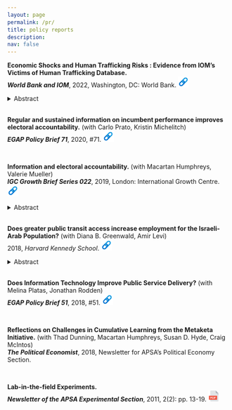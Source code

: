 ```yaml
---
layout: page
permalink: /pr/
title: policy reports
description: 
nav: false
---
```




<!---Policy reports #Template--->
<!---Template
[**Title**](download link)(with Co-Authors)   
***Journal***, Month Year, Volume(Issue):pp.
<a href="">
  <img alt="download" src="/assets/img/pdf.png" alt="drawing" width="25"/>
</a>
<a href="">
  <img alt="appendix" src="/assets/img/appendix.png" alt="drawing" width="25"/>
</a>
<a href="">
  <img alt="others" src="/assets/img/newspaper.png" alt="drawing" width="25"/>
</a>
<details>
  <summary>Abstract</summary>

</details>

--->

<!---Policy Reports #1--->
**Economic Shocks and Human Trafficking Risks : Evidence from IOM’s Victims of Human Trafficking Database.**   
***World Bank and IOM***, 2022, Washington, DC: World Bank.
<a href="https://openknowledge.worldbank.org/handle/10986/37261">
  <img alt="webpage" src="/assets/img/webpage.png" alt="drawing" width="25"/>
</a>
<details>
  <summary>Abstract</summary>
The report focuses on risk factors that are expected to increase the vulnerability to human trafficking from and within origin countries such as economic shocks, measured by large, discrete changes to export commodity prices and to GDP. It also explores the role that institutions play through enforcing the rule of law, providing access to justice, and implementing anti-trafficking policies, as protective factors that could weaken the link between economic shocks and an increase in human trafficking. The analysis verifies that economic shocks are significant risk factors that increase vulnerability to human trafficking. In origin countries, economic vulnerabilities, especially those caused by global commodity price shocks, are strongly positively correlated with observed cases of trafficking. For instance, the economic shock produced by a typical decrease in export commodity prices is associated with an increase in the number of detected victims of trafficking of around 12 percent. The analysis suggests that good governance institutions and particularly a commitment to the rule of law and access to justice as well as stricter anti-trafficking policies and social assistance can have a limiting effect on the number of observed cases of trafficking following economic shocks.
</details>

<br />


<!---Policy Reports #2--->
**Regular and sustained information on incumbent performance improves electoral accountability.** (with Carlo Prato, Kristin Michelitch)   
***EGAP Policy Brief 71***, 2020, #71.
<a href="https://egap.org/resource/brief-71-regular-and-sustained-information-on-incumbent-performance-improves-electoral-accountability/">
  <img alt="webpage" src="/assets/img/webpage.png" alt="drawing" width="25"/>
</a>

<br />


<!---Policy Reports #3--->
**Information and electoral accountability.** (with Macartan Humphreys, Valerie Mueller)   
***IGC Growth Brief Series 022***, 2019, London: International Growth Centre.
<a href="https://www.theigc.org/publication/information-and-electoral-accountability/">
  <img alt="webpage" src="/assets/img/webpage.png" alt="drawing" width="25"/>
</a>
<details>
  <summary>Abstract</summary>
Democracy is said to give citizens agency, as elections make it possible for them to remove poorly performing politicians. However, this only works if voters know how politicians are performing and are willing to base their vote on this information. This brief presents evidence on whether providing voters with better information on candidate performance affects their behaviour and strengthens electoral channels to better politician performance. Surprisingly, the evidence on the effects of information campaigns is very mixed.
</details>


<br />

<!---Policy Reports #4--->
**Does greater public transit access increase employment for the Israeli-Arab Population?** (with Diana B. Greenwald, Amir Levi)   
2018, *Harvard Kennedy School*.
<a href="https://www.hks.harvard.edu/centers/mrcbg/publications/awp/awp95">
  <img alt="webpage" src="/assets/img/webpage.png" alt="drawing" width="25"/>
</a>
<details>
  <summary>Abstract</summary>
In recent years, Israeli policymakers have identified greater economic integration of the Israeli-Arab population as a pressing priority. The Israeli-Arab population experiences persistent disparities in access to public services and low rates of formal sector employment, both of which have implications for Israel's political and economic future. Two recent government resolutions -- Resolution 1539 (2010) and the larger Resolution 922 (2015) -- have offered multi-sectoral approaches to promoting economic development in Israeli-Arab localities and, thus, greater opportunities for Israel's largest minority community. In this brief, we analyze the effect public transit interventions -- an area of investment prioritized in both pieces of legislation -- on employment outcomes for Israeli-Arab citizens. Using a new dataset of public transit availability and employment across 1,322 Israeli localities, we find that an increase in the number of bus lines servicing Israeli-Arab towns is associated with a small but significant increase in employment rates between 2011 and 2015. We do not see similar effects in Jewish-majority towns, and we do not find that alternative measures of public transit access (such as the daily frequency of bus line trips or the connectivity of a town to other larger towns and cities)have as much explanatory power. We discuss the implications of these findings for future research and for the ongoing implementation of Resolution 922.
</details>


<br />


<!---Policy Reports #5--->
**Does Information Technology Improve Public Service Delivery?** (with Melina Platas, Jonathan Rodden)   
***EGAP Policy Brief 51***, 2018, #51.
<a href="https://egap.org/resource/does-information-technology-improve-public-service-delivery-lessons-from-uganda/">
  <img alt="webpage" src="/assets/img/webpage.png" alt="drawing" width="25"/>
</a>

<br />


<!---Policy Reports #6--->
**Reflections on Challenges in Cumulative Learning from the Metaketa Initiative.** (with Thad Dunning, Macartan Humphreys, Susan D. Hyde, Craig McIntos)   
***The Political Economist***, 2018, Newsletter for APSA’s Political Economy Section.


<br />

<!---Policy Reports #7--->
**Lab-in-the-field Experiments.**   
***Newsletter of the APSA Experimental Section***, 2011, 2(2): pp. 13-19.
<a href="/assets/pdf/policyreports_lab_in_the_field.pdf" target="_blank" rel="noopener noreferrer">
  <img alt="pdf" src="/assets/img/pdf.png" alt="drawing" width="25"/>
</a>

